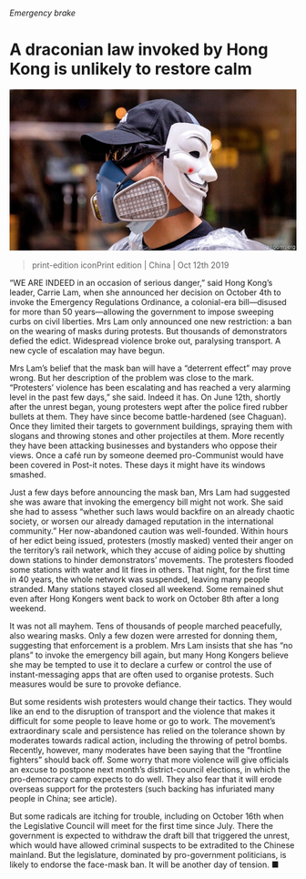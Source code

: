 ###### Emergency brake

# A draconian law invoked by Hong Kong is unlikely to restore calm 

![image](images/20191012_CNP001_0.jpg) 

> print-edition iconPrint edition | China | Oct 12th 2019 

“WE ARE INDEED in an occasion of serious danger,” said Hong Kong’s leader, Carrie Lam, when she announced her decision on October 4th to invoke the Emergency Regulations Ordinance, a colonial-era bill—disused for more than 50 years—allowing the government to impose sweeping curbs on civil liberties. Mrs Lam only announced one new restriction: a ban on the wearing of masks during protests. But thousands of demonstrators defied the edict. Widespread violence broke out, paralysing transport. A new cycle of escalation may have begun. 

Mrs Lam’s belief that the mask ban will have a “deterrent effect” may prove wrong. But her description of the problem was close to the mark. “Protesters’ violence has been escalating and has reached a very alarming level in the past few days,” she said. Indeed it has. On June 12th, shortly after the unrest began, young protesters wept after the police fired rubber bullets at them. They have since become battle-hardened (see Chaguan). Once they limited their targets to government buildings, spraying them with slogans and throwing stones and other projectiles at them. More recently they have been attacking businesses and bystanders who oppose their views. Once a café run by someone deemed pro-Communist would have been covered in Post-it notes. These days it might have its windows smashed. 

Just a few days before announcing the mask ban, Mrs Lam had suggested she was aware that invoking the emergency bill might not work. She said she had to assess “whether such laws would backfire on an already chaotic society, or worsen our already damaged reputation in the international community.” Her now-abandoned caution was well-founded. Within hours of her edict being issued, protesters (mostly masked) vented their anger on the territory’s rail network, which they accuse of aiding police by shutting down stations to hinder demonstrators’ movements. The protesters flooded some stations with water and lit fires in others. That night, for the first time in 40 years, the whole network was suspended, leaving many people stranded. Many stations stayed closed all weekend. Some remained shut even after Hong Kongers went back to work on October 8th after a long weekend. 

It was not all mayhem. Tens of thousands of people marched peacefully, also wearing masks. Only a few dozen were arrested for donning them, suggesting that enforcement is a problem. Mrs Lam insists that she has “no plans” to invoke the emergency bill again, but many Hong Kongers believe she may be tempted to use it to declare a curfew or control the use of instant-messaging apps that are often used to organise protests. Such measures would be sure to provoke defiance. 

But some residents wish protesters would change their tactics. They would like an end to the disruption of transport and the violence that makes it difficult for some people to leave home or go to work. The movement’s extraordinary scale and persistence has relied on the tolerance shown by moderates towards radical action, including the throwing of petrol bombs. Recently, however, many moderates have been saying that the “frontline fighters” should back off. Some worry that more violence will give officials an excuse to postpone next month’s district-council elections, in which the pro-democracy camp expects to do well. They also fear that it will erode overseas support for the protesters (such backing has infuriated many people in China; see article). 

But some radicals are itching for trouble, including on October 16th when the Legislative Council will meet for the first time since July. There the government is expected to withdraw the draft bill that triggered the unrest, which would have allowed criminal suspects to be extradited to the Chinese mainland. But the legislature, dominated by pro-government politicians, is likely to endorse the face-mask ban. It will be another day of tension. ■ 

